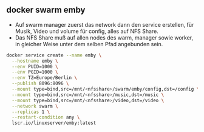 ## docker swarm emby

- Auf swarm manager zuerst das network dann den service erstellen, für Musik, Video und volume für config, alles auf NFS Share.
- Das NFS Share muß auf allen nodes des warm, manager sowie worker, in gleicher Weise unter dem selben Pfad angebunden sein. 
```bash
docker service create --name emby \
  --hostname emby \
  --env PUID=1000 \
  --env PGID=1000 \
  --env TZ=Europe/Berlin \
  --publish 8096:8096 \
  --mount type=bind,src=/mnt/<nfsshare>/swarm/emby/config,dst=/config \
  --mount type=bind,src=/mnt/<nfsshare>/music,dst=/music \
  --mount type=bind,src=/mnt/<nfsshare>/video,dst=/video \
  --network swarm \
  --replicas 1 \
  --restart-condition any \
  lscr.io/linuxserver/emby:latest
  ```